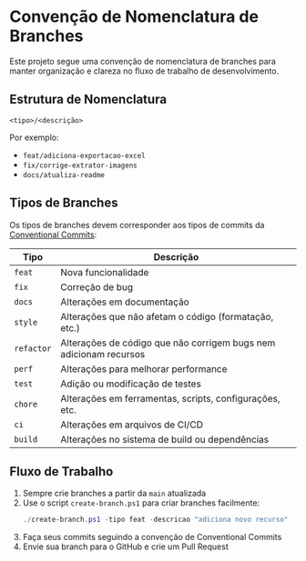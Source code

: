 # Convenção de Nomenclatura de Branches

Este projeto segue uma convenção de nomenclatura de branches para manter organização e clareza no fluxo de trabalho de desenvolvimento.

## Estrutura de Nomenclatura

```
<tipo>/<descrição>
```

Por exemplo:
- `feat/adiciona-exportacao-excel`
- `fix/corrige-extrator-imagens` 
- `docs/atualiza-readme`

## Tipos de Branches

Os tipos de branches devem corresponder aos tipos de commits da [Conventional Commits](./COMMIT_CONVENTION.md):

| Tipo | Descrição |
|------|-----------|
| `feat` | Nova funcionalidade |
| `fix` | Correção de bug |
| `docs` | Alterações em documentação |
| `style` | Alterações que não afetam o código (formatação, etc.) |
| `refactor` | Alterações de código que não corrigem bugs nem adicionam recursos |
| `perf` | Alterações para melhorar performance |
| `test` | Adição ou modificação de testes |
| `chore` | Alterações em ferramentas, scripts, configurações, etc. |
| `ci` | Alterações em arquivos de CI/CD |
| `build` | Alterações no sistema de build ou dependências |

## Fluxo de Trabalho

1. Sempre crie branches a partir da `main` atualizada
2. Use o script `create-branch.ps1` para criar branches facilmente:
   ```powershell
   ./create-branch.ps1 -tipo feat -descricao "adiciona novo recurso"
   ```
3. Faça seus commits seguindo a convenção de Conventional Commits
4. Envie sua branch para o GitHub e crie um Pull Request